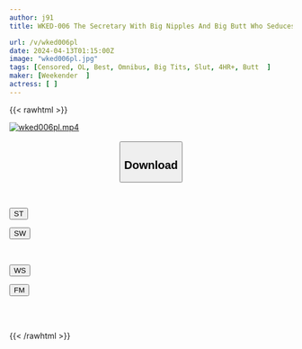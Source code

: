 ```yaml
---
author: j91
title: WKED-006 The Secretary With Big Nipples And Big Butt Who Seduces The Employees Is A Lewd Lewd Slut BEST 4 Hours

url: /v/wked006pl
date: 2024-04-13T01:15:00Z
image: "wked006pl.jpg"
tags: [Censored, OL, Best, Omnibus, Big Tits, Slut, 4HR+, Butt	]
maker: [Weekender  ]
actress: [ ]
---
```



{{< rawhtml >}}

<div class="video" data-videoid="zbmqAP90jbCYlZG">
    <a href="javascript:;">
        <img src="/v/wked006pl/wked006pl.jpg" width="WIDTH" height="HEIGHT" alt="wked006pl.mp4" loading="lazy">
    </a>
</div>

<script type="text/javascript" src="https://j91.asia/asset/on-demand-st.js"></script>

<br>
  <link rel="stylesheet" href="https://j91.asia/asset/bs5.css">
  
  <center>
  <button class="btn btn-primary" type="button" data-bs-toggle="collapse" data-bs-target=".multi-collapse" aria-expanded="false" aria-controls="multiCollapseExample1 multiCollapseExample2"><h2>Download</h2></button></center>
</p>
<div class="row">
  <div class="col">
    <div class="collapse multi-collapse" id="multiCollapseExample1">
      <div class="card card-body">
	      	      <br>
<div class="buttons">  
<p><a href="https://streamtape.to/v/zbmqAP90jbCYlZG" target="_blank"><button class="btn-hover color-3"><i class="fa fa-download"></i> ST</button></a></p>
<p><a href="https://asnwish.com/we2z4gerl63y" target="_blank"><button class="btn-hover color-2"><i class="fa fa-download"></i> SW</button></a></p></div>
    </div>
  </div>
</div>
  <div class="col">
    <div class="collapse multi-collapse" id="multiCollapseExample2">
      <div class="card card-body">
	      <br>
<div class="buttons">
<p><a href="https://wolfstream.tv/xqd3ltduz1ay"><button class="btn-hover color-9"><i class="fa fa-download"></i> WS</button></a></p>
<p><a href="https://filemoon.sx/d/086disbuz2bf"><button class="btn-hover color-8"><i class="fa fa-download"></i> FM</button></a></p></div>
<br><br>
      </div>
    </div>
  </div>
</div>

{{< /rawhtml >}}